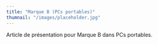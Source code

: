 ```yaml
---
title: "Marque B (PCs portables)"
thumnail: "/images/placeholder.jpg"
---
```

Article de présentation pour Marque B dans PCs portables.

